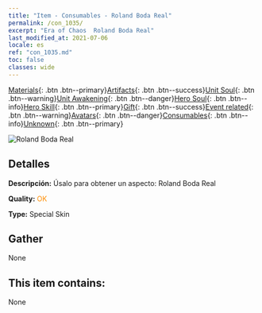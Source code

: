 ```yaml
---
title: "Item - Consumables - Roland Boda Real"
permalink: /con_1035/
excerpt: "Era of Chaos  Roland Boda Real"
last_modified_at: 2021-07-06
locale: es
ref: "con_1035.md"
toc: false
classes: wide
---
```

 [Materials](/ItemsES/){: .btn .btn--primary}[Artifacts](/ItemsES/Artifacts/){: .btn .btn--success}[Unit Soul](/ItemsES/UnitSoul/){: .btn .btn--warning}[Unit Awakening](/ItemsES/UnitAwakening/){: .btn .btn--danger}[Hero Soul](/ItemsES/HeroSoul/){: .btn .btn--info}[Hero Skill](/ItemsES/HeroSkill/){: .btn .btn--primary}[Gift](/ItemsES/Gift/){: .btn .btn--success}[Event related](/ItemsES/Events/){: .btn .btn--warning}[Avatars](/ItemsES/Avatars/){: .btn .btn--danger}[Consumables](/ItemsES/Consumables/){: .btn .btn--info}[Unknown](/ItemsES/Unknown/){: .btn .btn--primary}

 ![Roland Boda Real](/images/h/h_Roland7.jpg)

## Detalles
 **Descripción:** Úsalo para obtener un aspecto: Roland Boda Real

 **Quality:** <span style="color: #FF8C00">OK</span>

 **Type:** Special Skin

## Gather

  None

## This item contains:

  None

